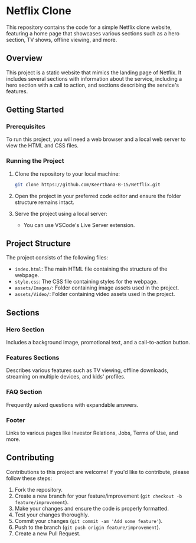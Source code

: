 # Netflix Clone

This repository contains the code for a simple Netflix clone website, featuring a home page that showcases various sections such as a hero section, TV shows, offline viewing, and more.

## Overview

This project is a static website that mimics the landing page of Netflix. It includes several sections with information about the service, including a hero section with a call to action, and sections describing the service's features.

## Getting Started

### Prerequisites

To run this project, you will need a web browser and a local web server to view the HTML and CSS files.

### Running the Project

1. Clone the repository to your local machine:

    ```sh
    git clone https://github.com/Keerthana-B-15/Netflix.git
    ```

2. Open the project in your preferred code editor and ensure the folder structure remains intact.

3. Serve the project using a local server:

    - You can use VSCode's Live Server extension.

## Project Structure

The project consists of the following files:

- `index.html`: The main HTML file containing the structure of the webpage.
- `style.css`: The CSS file containing styles for the webpage.
- `assets/Images/`: Folder containing image assets used in the project.
- `assets/Video/`: Folder containing video assets used in the project.

## Sections

### Hero Section

Includes a background image, promotional text, and a call-to-action button.

### Features Sections

Describes various features such as TV viewing, offline downloads, streaming on multiple devices, and kids' profiles.

### FAQ Section

Frequently asked questions with expandable answers.

### Footer

Links to various pages like Investor Relations, Jobs, Terms of Use, and more.

## Contributing

Contributions to this project are welcome! If you'd like to contribute, please follow these steps:

1. Fork the repository.
2. Create a new branch for your feature/improvement (`git checkout -b feature/improvement`).
3. Make your changes and ensure the code is properly formatted.
4. Test your changes thoroughly.
5. Commit your changes (`git commit -am 'Add some feature'`).
6. Push to the branch (`git push origin feature/improvement`).
7. Create a new Pull Request.
